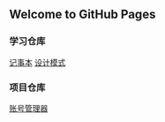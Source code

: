 ## Welcome to GitHub Pages

### 学习仓库
[记事本](https://github.com/mjhct/NoteBook)
[设计模式](https://github.com/mjhct/DesignPattern)

### 项目仓库
[账号管理器](https://github.com/mjhct/AccountManager)
